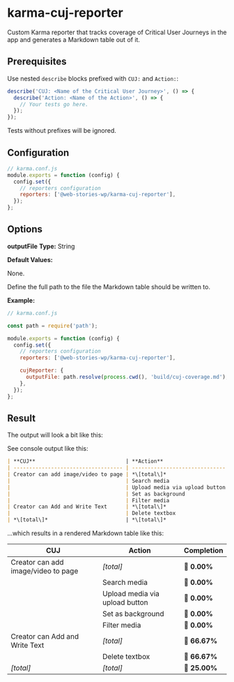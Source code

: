 # karma-cuj-reporter

Custom Karma reporter that tracks coverage of Critical User Journeys in the app and generates a Markdown table out of it.

## Prerequisites

Use nested `describe` blocks prefixed with `CUJ:` and `Action:`:

```js
describe('CUJ: <Name of the Critical User Journey>', () => {
  describe('Action: <Name of the Action>', () => {
    // Your tests go here.
  });
});
```

Tests without prefixes will be ignored.

## Configuration

```js
// karma.conf.js
module.exports = function (config) {
  config.set({
    // reporters configuration
    reporters: ['@web-stories-wp/karma-cuj-reporter'],
  });
};
```

## Options

**outputFile**
**Type:** String

**Default Values:**

None.

Define the full path to the file the Markdown table should be written to.

**Example:**

```js
// karma.conf.js

const path = require('path');

module.exports = function (config) {
  config.set({
    // reporters configuration
    reporters: ['@web-stories-wp/karma-cuj-reporter'],

    cujReporter: {
      outputFile: path.resolve(process.cwd(), 'build/cuj-coverage.md'),
    },
  });
};
```

## Result

The output will look a bit like this:

See console output like this:

```markdown
| **CUJ**                             | **Action**                     | **Completion** |
| ----------------------------------- | ------------------------------ | -------------- |
| Creator can add image/video to page | *\[total\]*                    | 🚨 **0.00%**   |
|                                     | Search media                   | 🚨 **0.00%**   |
|                                     | Upload media via upload button | 🚨 **0.00%**   |
|                                     | Set as background              | 🚨 **0.00%**   |
|                                     | Filter media                   | 🚨 **0.00%**   |
| Creator can Add and Write Text      | *\[total\]*                    | 🛴 **66.67%**  |
|                                     | Delete textbox                 | 🛴 **66.67%**  |
| *\[total\]*                         | *\[total\]*                    | 🚨 **25.00%**  |
```

...which results in a rendered Markdown table like this:

| **CUJ**                             | **Action**                     | **Completion** |
| ----------------------------------- | ------------------------------ | -------------- |
| Creator can add image/video to page | *\[total\]*                    | 🚨 **0.00%**   |
|                                     | Search media                   | 🚨 **0.00%**   |
|                                     | Upload media via upload button | 🚨 **0.00%**   |
|                                     | Set as background              | 🚨 **0.00%**   |
|                                     | Filter media                   | 🚨 **0.00%**   |
| Creator can Add and Write Text      | *\[total\]*                    | 🛴 **66.67%**  |
|                                     | Delete textbox                 | 🛴 **66.67%**  |
| *\[total\]*                         | *\[total\]*                    | 🚨 **25.00%**  |

